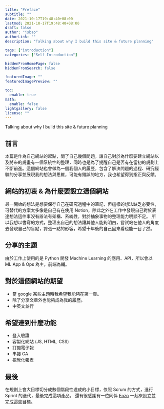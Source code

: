 ```yaml
---
title: "Preface"
subtitle: ""
date: 2021-10-17T19:48:40+08:00
lastmod: 2021-10-17T19:48:40+08:00
draft: false
author: "jsbao"
authorLink: ""
description: "Talking about why I build this site & future planning"

tags: ["introduction"]
categories: ["Self-Introduction"]

hiddenFromHomePage: false
hiddenFromSearch: false

featuredImage: ""
featuredImagePreview: ""

toc:
  enable: true
math:
  enable: false
lightgallery: false
license: ""
---
```


Talking about why I build this site & future planning  

<!--more-->
## 前言 

本篇是作為自己網站的起點，問了自己幾個問題，讓自己對於為什麼要建立網站以及將來的規畫有一個系統性的整理，同時也是為了提醒自己是否有在當初的規劃上不斷前進。這個網站也會做為一個我個人的履歷，包含了解決問題的過程、研究經驗的分享並展現我的想法與思維，可能有錯誤的地方，我也希望得到指正與反饋。

## 網站的初衷 & 為什麼要設立這個網站

最一開始的想法是想要保存自己在研究過程中的筆記，但這樣的想法缺乏必要性，可替代的方案太多像是自己有在使用 Notion，除此之外在工作中發現自己對於表達想法這件事沒有辦法有架構、系統性，對於抽象事物的整理能力明顯不足。
所以我想以書寫的方式，整理出自己的想法讓其他人能夠明白，嘗試站在他人的角度去發現自己的盲點，誇張一點的形容，希望十年後的自己回來看也能一目了然。

## 分享的主題

由於工作上使用的是 Python 開發 Machine Learning 的應用、API，所以會以 ML App & Ops 為主，前端為輔。

## 對於這個網站的期望

* 當 google 某些主題時我希望我能夠在第一頁。
* 除了分享文章外也能夠成為我的履歷。
* 中英文並行

## 希望達到什麼功能

* 登入驗證
* 客製化網站 (JS, HTML, CSS)
* 訂閱電子報
* 串接 GA
* 視覺化報表

## 最後

在規劃上會大目標切分成數個階段性達成的小目標，依照 Scrum 的方式，進行 Sprint 的迭代，最後完成這項產品。 
還有很感謝有一位同伴 [Enzo](https://enzochang.com/) 一起來設立並完成這些目標。